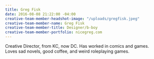 ```yaml
---
title: Greg Fisk
date: 2016-08-08 21:22:00 -04:00
creative-team-member-headshot-image: "/uploads/gregfisk.jpeg"
creative-team-member-name: Greg Fisk
creative-team-member-title: Designer/b-boy
creative-team-member-portfolio: nicegreg.com
---
```


Creative Director, from KC, now DC. Has worked in comics and games. Loves sad novels, good coffee, and weird roleplaying games.